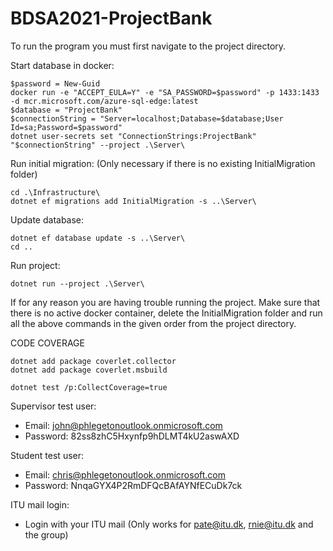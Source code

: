 # BDSA2021-ProjectBank

To run the program you must first navigate to the project directory.

Start database in docker:

    $password = New-Guid
    docker run -e "ACCEPT_EULA=Y" -e "SA_PASSWORD=$password" -p 1433:1433 -d mcr.microsoft.com/azure-sql-edge:latest
    $database = "ProjectBank"
    $connectionString = "Server=localhost;Database=$database;User Id=sa;Password=$password"
    dotnet user-secrets set "ConnectionStrings:ProjectBank" "$connectionString" --project .\Server\
    
Run initial migration: (Only necessary if there is no existing InitialMigration folder)
    
    cd .\Infrastructure\
    dotnet ef migrations add InitialMigration -s ..\Server\
    
Update database:
    
    dotnet ef database update -s ..\Server\
    cd ..
    
Run project:
    
    dotnet run --project .\Server\

If for any reason you are having trouble running the project. Make sure that there is no active docker container, delete the InitialMigration folder and run all the above commands in the given order from the project directory.

CODE COVERAGE

    dotnet add package coverlet.collector
    dotnet add package coverlet.msbuild

    dotnet test /p:CollectCoverage=true
    
Supervisor test user:
- Email: john@phlegetonoutlook.onmicrosoft.com
- Password: 82ss8zhC5Hxynfp9hDLMT4kU2aswAXD

Student test user:
- Email: chris@phlegetonoutlook.onmicrosoft.com
- Password: NnqaGYX4P2RmDFQcBAfAYNfECuDk7ck
 
ITU mail login:
- Login with your ITU mail (Only works for pate@itu.dk, rnie@itu.dk and the group)
